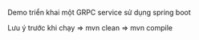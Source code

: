Demo triển khai một GRPC service sử dụng spring boot

Lưu ý trước khi chạy => mvn clean => mvn compile
